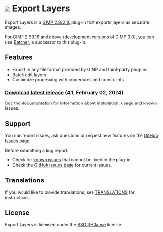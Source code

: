# [![](docs/images/logo_small.svg)](https://kamilburda.github.io/gimp-export-layers/) Export Layers

Export Layers is a [GIMP 2.8/2.10](https://www.gimp.org/) plug-in that exports layers as separate images.

For GIMP 2.99.16 and above (development versions of GIMP 3.0), you can use [Batcher](https://github.com/kamilburda/batcher), a successor to this plug-in.

Features
--------

* Export in any file format provided by GIMP and third-party plug-ins
* Batch edit layers
* Customize processing with procedures and constraints


### [Download latest release](https://github.com/kamilburda/gimp-export-layers/releases/tag/4.1) (4.1, February 02, 2024)

See the [documentation](https://kamilburda.github.io/gimp-export-layers/sections) for information about installation, usage and known issues.


Support
-------

You can report issues, ask questions or request new features on the [GitHub Issues page](https://github.com/kamilburda/gimp-export-layers/issues).

Before submitting a bug report:
* Check for [known issues](docs/sections/Known-Issues.md) that cannot be fixed in the plug-in.
* Check the [GitHub Issues page](https://github.com/kamilburda/gimp-export-layers/issues) for current issues.


Translations
------------

If you would like to provide translations, see [TRANSLATIONS](TRANSLATIONS.md) for instructions.


License
-------

Export Layers is licensed under the [BSD 3-Clause](LICENSE) license.
